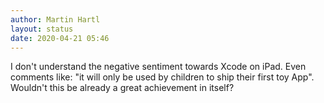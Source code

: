 ```yaml
---
author: Martin Hartl
layout: status
date: 2020-04-21 05:46
---
```

I don't understand the negative sentiment towards Xcode on iPad. Even comments like: "it will only be used by children to ship their first toy App".
Wouldn't this be already a great achievement in itself?